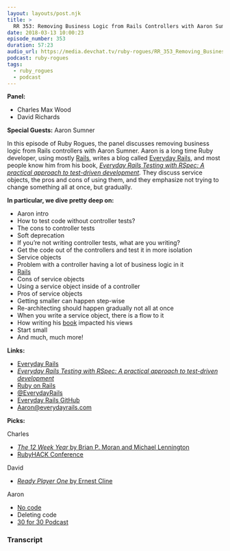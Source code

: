```yaml
---
layout: layouts/post.njk
title: >
  RR 353: Removing Business Logic from Rails Controllers with Aaron Sumner
date: 2018-03-13 10:00:23
episode_number: 353
duration: 57:23
audio_url: https://media.devchat.tv/ruby-rogues/RR_353_Removing_Business_Logic_from_Rails_Controllers_with_Aaron_Sumner.mp3
podcast: ruby-rogues
tags:
  - ruby_rogues
  - podcast
---
```


**Panel:**

- Charles Max Wood
- David Richards

**Special Guests:** Aaron Sumner

In this episode of Ruby Rogues, the panel discusses removing business logic from Rails controllers with Aaron Sumner. Aaron is a long time Ruby developer, using mostly [Rails](http://rubyonrails.org/), writes a blog called [Everyday Rails](https://everydayrails.com/), and most people know him from his book, [_Everyday Rails Testing with RSpec: A practical approach to test-driven development_](https://www.amazon.com/Everyday-Rails-Testing-RSpec-test-driven-ebook/dp/B077S8QCG2)_._ They discuss service objects, the pros and cons of using them, and they emphasize not trying to change something all at once, but gradually.

**In particular, we dive pretty deep on:**

- Aaron intro
- How to test code without controller tests?
- The cons to controller tests
- Soft deprecation
- If you’re not writing controller tests, what are you writing?
- Get the code out of the controllers and test it in more isolation
- Service objects
- Problem with a controller having a lot of business logic in it
- [Rails](http://rubyonrails.org/)
- Cons of service objects
- Using a service object inside of a controller
- Pros of service objects
- Getting smaller can happen step-wise
- Re-architecting should happen gradually not all at once
- When you write a service object, there is a flow to it
- How writing his [book](https://www.amazon.com/Everyday-Rails-Testing-RSpec-test-driven-ebook/dp/B077S8QCG2) impacted his views
- Start small
- And much, much more!

**Links:**

- [Everyday Rails](https://everydayrails.com/)
- [_Everyday Rails Testing with RSpec: A practical approach to test-driven development_](https://www.amazon.com/Everyday-Rails-Testing-RSpec-test-driven-ebook/dp/B077S8QCG2)
- [Ruby on Rails](http://rubyonrails.org/)
- [@EverydayRails](https://twitter.com/everydayrails)
- [Everyday Rails GitHub](https://github.com/everydayrails)
- [Aaron@everydayrails.com](mailto:Aaron@everydayrails.com)

**Picks:**

Charles

- [_The 12 Week Year_ by Brian P. Moran and Michael Lennington](https://www.amazon.com/12-Week-Year-Others-Months/dp/1118509234)
- [RubyHACK Conference](http://rubyhack.com/)

David

- [_Ready Player One_ by Ernest Cline](https://www.amazon.com/Ready-Player-One-Ernest-Cline/dp/0307887448)

Aaron

- [No code](https://github.com/kelseyhightower/nocode)
- Deleting code
- [30 for 30 Podcast](https://30for30podcasts.com/)

### Transcript
